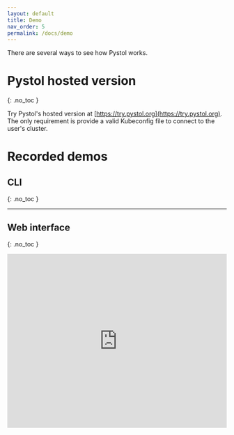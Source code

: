 ```yaml
---
layout: default
title: Demo
nav_order: 5
permalink: /docs/demo
---
```


There are several ways to see how Pystol works.

# Pystol hosted version
{: .no_toc }

Try Pystol's hosted version at [https://try.pystol.org](https://try.pystol.org). The only requirement is provide
a valid Kubeconfig file to connect to the user's cluster.

# Recorded demos

## CLI
{: .no_toc }
<div class="center">
  <script id="asciicast-343265" src="https://asciinema.org/a/343265.js" async></script>
</div>

---

## Web interface
{: .no_toc }
<div class="center">
  <iframe width="100%" height="400" src="https://www.youtube.com/embed/97SJVUM01aQ" frameborder="0" allowfullscreen></iframe>
</div>
